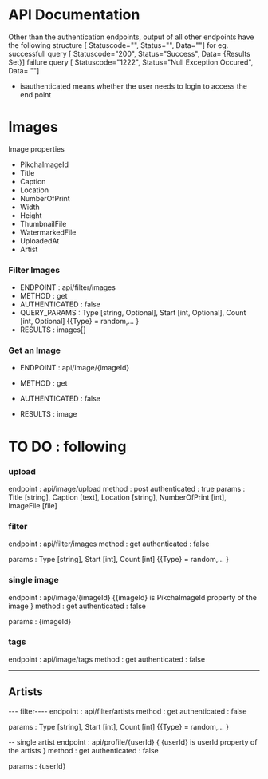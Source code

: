 


# API Documentation

Other than the authentication endpoints, output of all other endpoints have the following structure
[ Statuscode="", Status="", Data=""]
for eg. successfull query [ Statuscode="200", Status="Success", Data= {Results Set}]
failure query [ Statuscode="1222", Status="Null Exception Occured", Data= ""]


* isauthenticated means whether the user needs to login to access the end point



# Images

Image properties
- PikchaImageId
- Title
- Caption
- Location
- NumberOfPrint
- Width
- Height
- ThumbnailFile
- WatermarkedFile
- UploadedAt
- Artist



### Filter Images
- ENDPOINT : api/filter/images 
- METHOD : get
- AUTHENTICATED : false
- QUERY_PARAMS : Type [string, Optional], Start [int, Optional], Count [int, Optional]
	{{Type} = random,... }
- RESULTS : images[]

### Get an Image
- ENDPOINT : api/image/{imageId} 
- METHOD : get
- AUTHENTICATED : false

- RESULTS : image




# TO DO : following


### upload
endpoint : api/image/upload
method : post
authenticated : true
params : Title [string], Caption [text], Location [string], NumberOfPrint [int], ImageFile [file]


### filter
endpoint : api/filter/images 
method : get
authenticated : false

params : Type [string], Start [int], Count [int]
	{{Type} = random,... }

### single image
endpoint : api/image/{imageId} 
	{{imageId} is PikchaImageId property of the image }
method : get
authenticated : false

params : {imageId}

### tags
endpoint : api/image/tags
method : get
authenticated : false


------
Artists
--------
--- filter----
endpoint : api/filter/artists 
method : get
authenticated : false

params : Type [string], Start [int], Count [int]
	{{Type} = random,... }


-- single artist
endpoint : api/profile/{userId} 
	{ {userId} is userId property of the artists }
method : get
authenticated : false

params : {userId}
